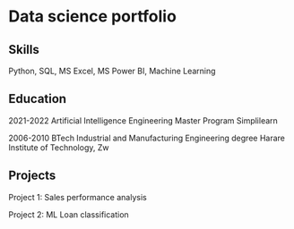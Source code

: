 # Data science portfolio

## Skills
Python, SQL, MS Excel, MS Power BI, Machine Learning

## Education

2021-2022            Artificial Intelligence Engineering Master Program   		            Simplilearn

2006-2010            BTech Industrial and Manufacturing Engineering degree                Harare Institute of Technology, Zw

## Projects 
Project 1: Sales performance analysis

Project 2: ML Loan classification 


